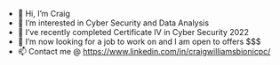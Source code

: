 - 👋 Hi, I’m Craig
- 👀 I’m interested in Cyber Security and Data Analysis
- 🌱 I’ve recently completed Certificate IV in Cyber Security 2022
- 💞️ I’m now looking for a job to work on and I am open to offers $$$
- 📫 Contact me @ https://www.linkedin.com/in/craigwilliamsbionicpc/

<!---
WilliamsCraig/WilliamsCraig is a ✨ special ✨ repository because its `README.md` (this file) appears on your GitHub profile.
You can click the Preview link to take a look at your changes.
--->
